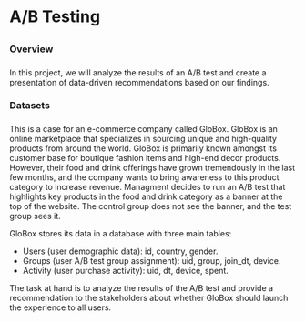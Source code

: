 # A/B Testing <h2>

### Overview <h3>

In this project, we will analyze the results of an A/B test and create a presentation of data-driven recommendations based on our findings. 
 
### Datasets <h3>
This is a case for an e-commerce company called GloBox. GloBox is an online marketplace that specializes in sourcing unique and high-quality products from around the world. GloBox is primarily known amongst its customer base for boutique fashion items and high-end decor products. However, their food and drink offerings have grown tremendously in the last few months, and the company wants to bring awareness to this product category to increase revenue. Managment decides to run an A/B test that highlights key products in the food and drink category as a banner at the top of the website. The control group does not see the banner, and the test group sees it.

GloBox stores its data in a database with three main tables:
* Users (user demographic data): id, country, gender.
* Groups (user A/B test group assignment): uid, group, join_dt, device.
* Activity (user purchase activity): uid, dt, device, spent.

The task at hand is to analyze the results of the A/B test and provide a recommendation to the stakeholders about whether GloBox should launch the experience to all users.

